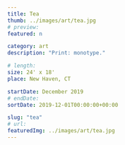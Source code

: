 ```yaml
---
title: Tea
thumb: ../images/art/tea.jpg
# preview:
featured: n

category: art
description: "Print: monotype."

# length:
size: 24' x 18'
place: New Haven, CT

startDate: December 2019
# endDate:
sortDate: 2019-12-01T00:00:00+00:00

slug: "tea"
# url:
featuredImg: ../images/art/tea.jpg
---
```

